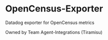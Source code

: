 # OpenCensus-Exporter
Datadog exporter for OpenCensus metrics

Owned by Team Agent-Integrations (Tiramisu)
